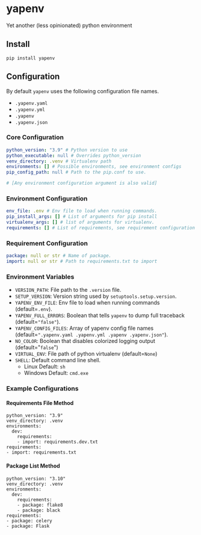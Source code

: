 # yapenv
Yet another (less opinionated) python environment

## Install

```shell
pip install yapenv
```

## Configuration

By default `yapenv` uses the following configuration file names.

- `.yapenv.yaml`
- `.yapenv.yml`
- `.yapenv`
- `.yapenv.json`

### Core Configuration

```yaml
python_version: "3.9" # Python version to use
python_executable: null # Overrides python_version
venv_directory: .venv # Virtualenv path
environments: [] # Possible environments, see environment configs
pip_config_path: null # Path to the pip.conf to use.

# [Any environment configuration argument is also valid]
```
### Environment Configuration

```yaml
env_file: .env # Env file to load when running commands.
pip_install_args: [] # List of arguments for pip install
virtualenv_args: [] # list of arguments for virtualenv.
requirements: [] # List of requirements, see requirement configuration (or string)
```

### Requirement Configuration

```yaml
package: null or str # Name of package.
import: null or str # Path to requirements.txt to import
```

### Environment Variables

- `VERSION_PATH`: File path to the `.version` file.
- `SETUP_VERSION`: Version string used by `setuptools.setup.version`.
- `YAPENV_ENV_FILE`: Env file to load when running commands (default=`.env`).
- `YAPENV_FULL_ERRORS`: Boolean that tells `yapenv` to dump full traceback (default=`"false"`).
- `YAPENV_CONFIG_FILES`: Array of yapenv config file names (default=`".yapenv.yaml .yapenv.yml .yapenv .yapenv.json"`).
- `NO_COLOR`: Boolean that disables colorized logging output (default="`false`")
- `VIRTUAL_ENV`: File path of python virtualenv (default=`None`)
- `SHELL`: Default command line shell.
    - Linux Default: `sh`
    - Windows Default: `cmd.exe`

### Example Configurations

#### Requirements File Method
```
python_version: "3.9"
venv_directory: .venv
environments:
  dev:
    requirements:
    - import: requirements.dev.txt
requirements:
- import: requirements.txt
```

#### Package List Method
```
python_version: "3.10"
venv_directory: .venv
environments:
  dev:
    requirements:
    - package: flake8
    - package: black
requirements:
- package: celery
- package: Flask
```
